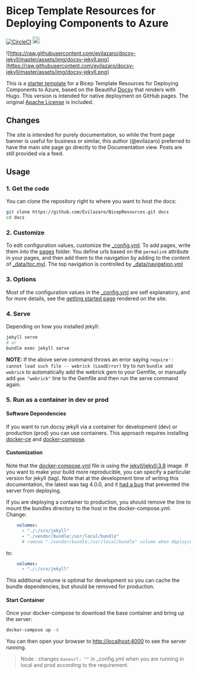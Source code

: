 # Bicep Template Resources for Deploying Components to Azure

[![CircleCI](https://circleci.com/gh/evilazaro/docsy-jekyll/tree/master.svg?style=svg)](https://circleci.com/gh/evilazaro/docsy-jekyll/tree/master)
<a href="https://jekyll-themes.com/docsy-jekyll/">
    <img src="https://img.shields.io/badge/featured%20on-JT-red.svg" height="20" alt="Jekyll Themes Shield" >
</a>

![https://raw.githubusercontent.com/evilazaro/docsy-jekyll/master/assets/img/docsy-jekyll.png](https://raw.githubusercontent.com/evilazaro/docsy-jekyll/master/assets/img/docsy-jekyll.png)

This is a [starter template](https://evilazaro.github.com/docsy-jekyll/) for a Bicep Template Resources for Deploying Components to Azure, based
on the Beautiful [Docsy](https://github.com/google/docsy) that renders with Hugo. This version is intended for
native deployment on GitHub pages. The original [Apache License](https://github.com/Evilazaro/BicepResources/blob/master/LICENSE) is included.

## Changes

The site is intended for purely documentation, so while the front page banner
is useful for business or similar, this author (@evilazaro) preferred to have
the main site page go directly to the Documentation view. Posts
are still provided via a feed.

## Usage

### 1. Get the code

You can clone the repository right to where you want to host the docs:

```bash
git clone https://github.com/Evilazaro/BicepResources.git docs
cd docs
```

### 2. Customize

To edit configuration values, customize the [_config.yml](https://github.com/Evilazaro/BicepResources/blob/master/_config.yml).
To add pages, write them into the [pages](https://github.com/Evilazaro/BicepResources/blob/master/pages) folder. 
You define urls based on the `permalink` attribute in your pages,
and then add them to the navigation by adding to the content of [_data/toc.myl](https://github.com/Evilazaro/BicepResources/blob/master/_data/toc.yml).
The top navigation is controlled by [_data/navigation.yml](https://github.com/Evilazaro/BicepResources/blob/master/_data/navigation.yml)

### 3. Options

Most of the configuration values in the [_config.yml](https://github.com/Evilazaro/BicepResources/blob/master/_config.yml) are self explanatory,
and for more details, see the [getting started page](https://evilazaro.github.io/docsy-jekyll/docs/getting-started)
rendered on the site.

### 4. Serve

Depending on how you installed jekyll:

```bash
jekyll serve
# or
bundle exec jekyll serve
```

**NOTE:** If the above serve command throws an error saying `require': cannot load such file -- webrick (LoadError)` try to run `bundle add webrick` to automatically add the webrick gem to your Gemfile, or manually add `gem "webrick"` line to the Gemfile and then run the serve command again.


### 5. Run as a container in dev or prod

#### Software Dependencies

If you want to run docsy jekyll via a container for development (dev) or production (prod) you can use containers. This approach requires installing [docker-ce](https://docs.docker.com/engine/install/ubuntu/) and [docker-compose](https://docs.docker.com/compose/install/). 

#### Customization

Note that the [docker-compose.yml](docker-compose.yml) file is using the [jekyll/jekyll:3.8](https://hub.docker.com/r/jekyll/jekyll/tags) image. If you want to make your build more reproducible, you can specify a particular version for jekyll (tag). Note that at the development time of writing this documentation, the latest was tag 4.0.0,
and it [had a bug](https://github.com/fastai/fastpages/issues/267#issuecomment-620612896) that prevented the server from deploying.

If you are deploying a container to production, you should remove the line to
mount the bundles directory to the host in the docker-compose.yml. Change:

```yaml
    volumes: 
      - "./:/srv/jekyll"
      - "./vendor/bundle:/usr/local/bundle"
      # remove "./vendor/bundle:/usr/local/bundle" volume when deploying in production
```

to:

```yaml
    volumes: 
      - "./:/srv/jekyll"
```

This additional volume is optimal for development so you can cache the bundle dependencies,
but should be removed for production. 

#### Start Container

Once your docker-compose to download the base container and bring up the server:

```bash
docker-compose up -d
```

You can then open your browser to [http://localhost:4000](http://localhost:4000)
to see the server running.

> Node : changes `baseurl: ""` in _config.yml  when you are running in local and prod according to the requirement.
